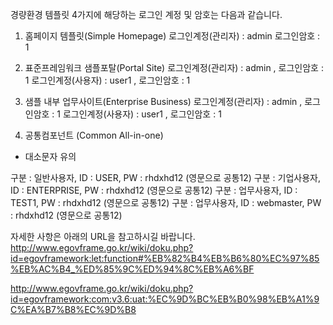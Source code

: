 경량환경 템플릿 4가지에 해당하는 로그인 계정 및 암호는 다음과 같습니다.

1. 홈페이지 템플릿(Simple Homepage)
로그인계정(관리자) : admin 로그인암호 : 1

2. 표준프레임워크 샘플포탈(Portal Site)
로그인계정(관리자) : admin , 로그인암호 : 1 
로그인계정(사용자) : user1 , 로그인암호 : 1 

3. 샘플 내부 업무사이트(Enterprise Business)
로그인계정(관리자) : admin , 로그인암호 : 1
로그인계정(사용자) : user1 , 로그인암호 : 1

4. 공통컴포넌트 (Common All-in-one)
* 대소문자 유의

구분 : 일반사용자, ID : USER, PW : rhdxhd12	(영문으로 공통12)
구분 : 기업사용자, ID : ENTERPRISE, PW : rhdxhd12 (영문으로 공통12)
구분 : 업무사용자, ID : TEST1, PW : rhdxhd12 (영문으로 공통12)
구분 : 업무사용자, ID : webmaster, PW : rhdxhd12 (영문으로 공통12)

자세한 사항은 아래의 URL을 참고하시길 바랍니다.
http://www.egovframe.go.kr/wiki/doku.php?id=egovframework:let:function#%EB%82%B4%EB%B6%80%EC%97%85%EB%AC%B4_%ED%85%9C%ED%94%8C%EB%A6%BF

http://www.egovframe.go.kr/wiki/doku.php?id=egovframework:com:v3.6:uat:%EC%9D%BC%EB%B0%98%EB%A1%9C%EA%B7%B8%EC%9D%B8